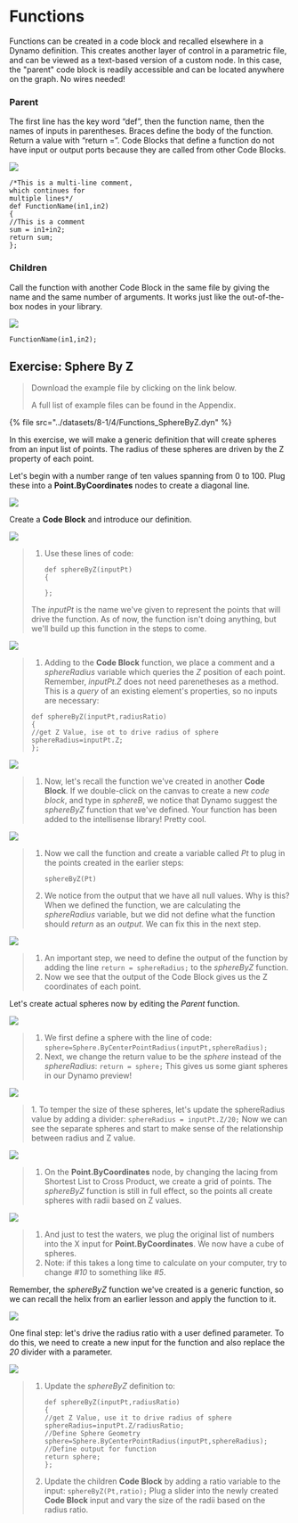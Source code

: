 # Functions

Functions can be created in a code block and recalled elsewhere in a Dynamo definition. This creates another layer of control in a parametric file, and can be viewed as a text-based version of a custom node. In this case, the "parent" code block is readily accessible and can be located anywhere on the graph. No wires needed!

### Parent

The first line has the key word “def”, then the function name, then the names of inputs in parentheses. Braces define the body of the function. Return a value with “return =”. Code Blocks that define a function do not have input or output ports because they are called from other Code Blocks.

![](<../images/8-1/4/functions parent def.jpg>)

```
/*This is a multi-line comment,
which continues for
multiple lines*/
def FunctionName(in1,in2)
{
//This is a comment
sum = in1+in2;
return sum;
};
```

### Children

Call the function with another Code Block in the same file by giving the name and the same number of arguments. It works just like the out-of-the-box nodes in your library.

![](<../images/8-1/4/functions children call def.jpg>)

```
FunctionName(in1,in2);
```

## Exercise: Sphere By Z

> Download the example file by clicking on the link below.
>
> A full list of example files can be found in the Appendix.

{% file src="../datasets/8-1/4/Functions_SphereByZ.dyn" %}

In this exercise, we will make a generic definition that will create spheres from an input list of points. The radius of these spheres are driven by the Z property of each point.

Let's begin with a number range of ten values spanning from 0 to 100. Plug these into a **Point.ByCoordinates** nodes to create a diagonal line.

![](<../images/8-1/4/functions - exercise - 01.jpg>)

Create a **Code Block** and introduce our definition.

![](<../images/8-1/4/functions - exercise - 02.jpg>)

> 1.  Use these lines of code:
>
>     ```
>     def sphereByZ(inputPt)
>     {
>
>     };
>     ```
>
> The _inputPt_ is the name we've given to represent the points that will drive the function. As of now, the function isn't doing anything, but we'll build up this function in the steps to come.

![](<../images/8-1/4/functions - exercise - 03.jpg>)

> 1. Adding to the **Code Block** function, we place a comment and a _sphereRadius_ variable which queries the _Z_ position of each point. Remember, _inputPt.Z_ does not need parenetheses as a method. This is a _query_ of an existing element's properties, so no inputs are necessary:
>
> ```
> def sphereByZ(inputPt,radiusRatio)
> {
> //get Z Value, ise ot to drive radius of sphere
> sphereRadius=inputPt.Z;
> };
> ```

![](<../images/8-1/4/functions - exercise - 04.jpg>)

> 1. Now, let's recall the function we've created in another **Code Block**. If we double-click on the canvas to create a new _code block_, and type in _sphereB_, we notice that Dynamo suggest the _sphereByZ_ function that we've defined. Your function has been added to the intellisense library! Pretty cool.

![](<../images/8-1/4/functions - exercise - 05.jpg>)

> 1.  Now we call the function and create a variable called _Pt_ to plug in the points created in the earlier steps:
>
>     ```
>     sphereByZ(Pt)
>     ```
> 2. We notice from the output that we have all null values. Why is this? When we defined the function, we are calculating the _sphereRadius_ variable, but we did not define what the function should _return_ as an _output_. We can fix this in the next step.

![](<../images/8-1/4/functions - exercise - 06.jpg>)

> 1. An important step, we need to define the output of the function by adding the line `return = sphereRadius;` to the _sphereByZ_ function.
> 2. Now we see that the output of the Code Block gives us the Z coordinates of each point.

Let's create actual spheres now by editing the _Parent_ function.

![](<../images/8-1/4/functions - exercise - 07.jpg>)

> 1. We first define a sphere with the line of code: `sphere=Sphere.ByCenterPointRadius(inputPt,sphereRadius);`
> 2. Next, we change the return value to be the _sphere_ instead of the _sphereRadius_: `return = sphere;` This gives us some giant spheres in our Dynamo preview!

![](<../images/8-1/4/functions - exercise - 08.jpg>)

> 1\. To temper the size of these spheres, let's update the sphereRadius value by adding a divider: `sphereRadius = inputPt.Z/20;` Now we can see the separate spheres and start to make sense of the relationship between radius and Z value.

![](<../images/8-1/4/functions - exercise - 09.jpg>)

> 1. On the **Point.ByCoordinates** node, by changing the lacing from Shortest List to Cross Product, we create a grid of points. The _sphereByZ_ function is still in full effect, so the points all create spheres with radii based on Z values.

![](<../images/8-1/4/functions - exercise - 10.jpg>)

> 1. And just to test the waters, we plug the original list of numbers into the X input for **Point.ByCoordinates**. We now have a cube of spheres.
> 2. Note: if this takes a long time to calculate on your computer, try to change _#10_ to something like _#5_.

Remember, the _sphereByZ_ function we've created is a generic function, so we can recall the helix from an earlier lesson and apply the function to it.

![](<../images/8-1/4/functions - exercise - 11.jpg>)

One final step: let's drive the radius ratio with a user defined parameter. To do this, we need to create a new input for the function and also replace the _20_ divider with a parameter.

![](<../images/8-1/4/functions - exercise - 12.jpg>)

> 1.  Update the _sphereByZ_ definition to:
>
>     ```
>     def sphereByZ(inputPt,radiusRatio)
>     {
>     //get Z Value, use it to drive radius of sphere
>     sphereRadius=inputPt.Z/radiusRatio;
>     //Define Sphere Geometry
>     sphere=Sphere.ByCenterPointRadius(inputPt,sphereRadius);
>     //Define output for function
>     return sphere;
>     };
>     ```
> 2. Update the children **Code Block** by adding a ratio variable to the input: `sphereByZ(Pt,ratio);` Plug a slider into the newly created **Code Block** input and vary the size of the radii based on the radius ratio.
